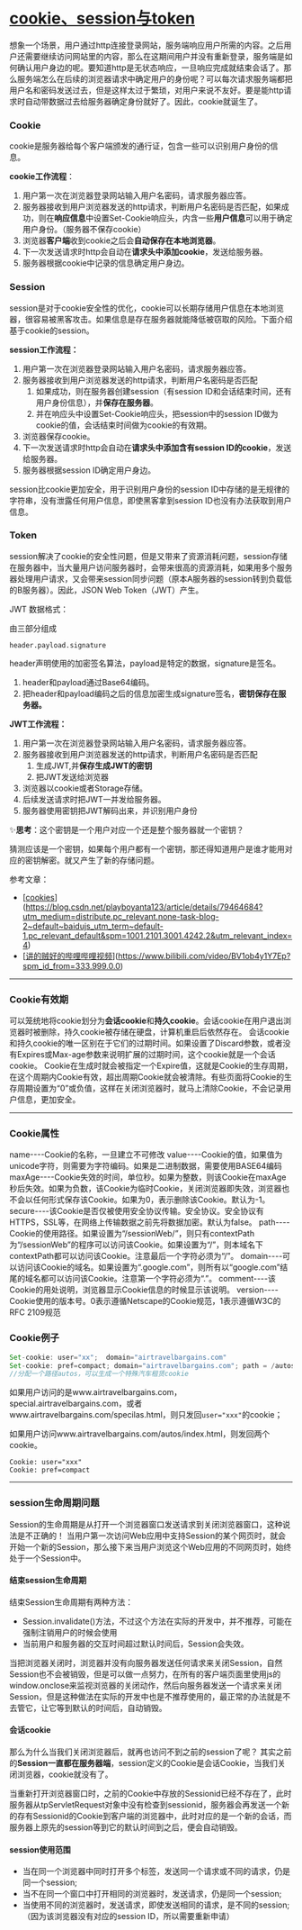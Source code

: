 # [cookie、session与token](https://github.com/Twlig/issuesBlog/issues/23)

想象一个场景，用户通过http连接登录网站，服务端响应用户所需的内容。之后用户还需要继续访问网站里的内容，那么在这期间用户并没有重新登录，服务端是如何确认用户身边的呢。要知道http是无状态响应，一旦响应完成就结束会话了。那么服务端怎么在后续的浏览器请求中确定用户的身份呢？可以每次请求服务端都把用户名和密码发送过去，但是这样太过于繁琐，对用户来说不友好。要是能http请求时自动带数据过去给服务器确定身份就好了。因此，cookie就诞生了。

### Cookie

cookie是服务器给每个客户端颁发的通行证，包含一些可以识别用户身份的信息。

**cookie工作流程**：

1. 用户第一次在浏览器登录网站输入用户名密码，请求服务器应答。
2. 服务器接收到用户浏览器发送的http请求，判断用户名密码是否匹配，如果成功，则在**响应信息**中设置Set-Cookie响应头，内含一些**用户信息**可以用于确定用户身份。（服务器不保存cookie）
3. 浏览器**客户端**收到cookie之后会**自动保存在本地浏览器**。
4. 下一次发送请求时http会自动在**请求头中添加cookie**，发送给服务器。
5. 服务器根据cookie中记录的信息确定用户身边。

### Session

session是对于cookie安全性的优化，cookie可以长期存储用户信息在本地浏览器，很容易被黑客攻击。如果信息是存在服务器就能降低被窃取的风险。下面介绍基于cookie的session。

**session工作流程：**

1. 用户第一次在浏览器登录网站输入用户名密码，请求服务器应答。
2. 服务器接收到用户浏览器发送的http请求，判断用户名密码是否匹配
   1. 如果成功，则在服务器创建session（有session ID和会话结束时间，还有用户身份信息），并**保存在服务器**。
   2. 并在响应头中设置Set-Cookie响应头，把session中的session ID做为cookie的值，会话结束时间做为cookie的有效期。
3. 浏览器保存cookie。
4. 下一次发送请求时http会自动在**请求头中添加含有session ID的cookie**，发送给服务器。
5. 服务器根据session ID确定用户身边。

session比cookie更加安全，用于识别用户身份的session ID中存储的是无规律的字符串，没有泄露任何用户信息，即使黑客拿到session ID也没有办法获取到用户信息。

### Token

session解决了cookie的安全性问题，但是又带来了资源消耗问题，session存储在服务器中，当大量用户访问服务器时，会带来很高的资源消耗，如果用多个服务器处理用户请求，又会带来session同步问题（原本A服务器的session转到负载低的B服务器）。因此，JSON Web Token（JWT）产生。

JWT 数据格式：

由三部分组成

```
header.payload.signature
```

header声明使用的加密签名算法，payload是特定的数据，signature是签名。

1. header和payload通过Base64编码。
2. 把header和payload编码之后的信息加密生成signature签名，**密钥保存在服务器。**

**JWT工作流程：**

1. 用户第一次在浏览器登录网站输入用户名密码，请求服务器应答。
2. 服务器接收到用户浏览器发送的http请求，判断用户名密码是否匹配
   1. 生成JWT,并**保存生成JWT的密钥**
   2. 把JWT发送给浏览器
3. 浏览器以cookie或者Storage存储。
4. 后续发送请求时把JWT一并发给服务器。
5. 服务器使用密钥把JWT解码出来，并识别用户身份

✨**思考**：这个密钥是一个用户对应一个还是整个服务器就一个密钥？

​	猜测应该是一个密钥，如果每个用户都有一个密钥，那还得知道用户是谁才能用对应的密钥解密。就又产生了新的存储问题。

参考文章：

- [[cookies](https://blog.csdn.net/playboyanta123/article/details/79464684?utm_medium=distribute.pc_relevant.none-task-blog-2~default~baidujs_utm_term~default-1.pc_relevant_default&spm=1001.2101.3001.4242.2&utm_relevant_index=4)](https://blog.csdn.net/playboyanta123/article/details/79464684?utm_medium=distribute.pc_relevant.none-task-blog-2~default~baidujs_utm_term~default-1.pc_relevant_default&spm=1001.2101.3001.4242.2&utm_relevant_index=4)
- [[讲的贼好的哔哩哔哩视频](https://www.bilibili.com/video/BV1ob4y1Y7Ep?spm_id_from=333.999.0.0)](https://www.bilibili.com/video/BV1ob4y1Y7Ep?spm_id_from=333.999.0.0)

---

### Cookie有效期
可以笼统地将cookie划分为**会话cookie**和**持久cookie**。会话cookie在用户退出浏览器时被删除，持久cookie被存储在硬盘，计算机重启后依然存在。
会话cookie和持久cookie的唯一区别在于它们的过期时间。如果设置了Discard参数，或者没有Expires或Max-age参数来说明扩展的过期时间，这个cookie就是一个会话cookie。
Cookie在生成时就会被指定一个Expire值，这就是Cookie的生存周期，在这个周期内Cookie有效，超出周期Cookie就会被清除。有些页面将Cookie的生存周期设置为“0”或负值，这样在关闭浏览器时，就马上清除Cookie，不会记录用户信息，更加安全。

---

### Cookie属性
name----Cookie的名称，一旦建立不可修改
value----Cookie的值，如果值为unicode字符，则需要为字符编码。如果是二进制数据，需要使用BASE64编码
maxAge----Cookie失效的时间，单位秒。如果为整数，则该Cookie在maxAge秒后失效。如果为负数，该Cookie为临时Cookie，关闭浏览器即失效，浏览器也不会以任何形式保存该Cookie。如果为0，表示删除该Cookie。默认为-1。
secure----该Cookie是否仅被使用安全协议传输。安全协议。安全协议有HTTPS，SSL等，在网络上传输数据之前先将数据加密。默认为false。
path----Cookie的使用路径。如果设置为“/sessionWeb/”，则只有contextPath为“/sessionWeb”的程序可以访问该Cookie。如果设置为“/”，则本域名下contextPath都可以访问该Cookie。注意最后一个字符必须为“/”。
domain----可以访问该Cookie的域名。如果设置为“.google.com”，则所有以“google.com”结尾的域名都可以访问该Cookie。注意第一个字符必须为“.”。
comment----该Cookie的用处说明，浏览器显示Cookie信息的时候显示该说明。
version----Cookie使用的版本号。0表示遵循Netscape的Cookie规范，1表示遵循W3C的RFC 2109规范

### Cookie例子
```java
Set-cookie: user="xx";  domain="airtravelbargains.com"
Set-cookie: pref=compact; domain="airtravelbargains.com"; path = /autos/ 
//分配一个路径autos，可以生成一个特殊汽车租赁cookie
```

如果用户访问的是www.airtravelbargains.com，special.airtravelbargains.com，或者www.airtravelbargains.com/specilas.html，则只发回`user="xxx"`的cookie；

如果用户访问www.airtravelbargains.com/autos/index.html，则发回两个cookie。

```
Cookie: user="xxx"
Cookie: pref=compact
```

---

### session生命周期问题

Session的生命周期是从打开一个浏览器窗口发送请求到关闭浏览器窗口，这种说法是不正确的！
当用户第一次访问Web应用中支持Session的某个网页时，就会开始一个新的Session，那么接下来当用户浏览这个Web应用的不同网页时，始终处于一个Session中。

#### 结束session生命周期

结束Session生命周期有两种方法：

- Session.invalidate()方法，不过这个方法在实际的开发中，并不推荐，可能在强制注销用户的时候会使用
- 当前用户和服务器的交互时间超过默认时间后，Session会失效。

当把浏览器关闭时，浏览器并没有向服务器发送任何请求来关闭Session，自然Session也不会被销毁，但是可以做一点努力，在所有的客户端页面里使用js的window.onclose来监视浏览器的关闭动作，然后向服务器发送一个请求来关闭Session，但是这种做法在实际的开发中也是不推荐使用的，最正常的办法就是不去管它，让它等到默认的时间后，自动销毁。

#### 会话cookie

那么为什么当我们关闭浏览器后，就再也访问不到之前的session了呢？
其实之前的**Session一直都在服务器端**，session定义的Cookie是会话Cookie，当我们关闭浏览器，cookie就没有了。

当重新打开浏览器窗口时，之前的Cookie中存放的Sessionid已经不存在了，此时服务器从tpServletRequest对象中没有检查到sessionid，服务器会再发送一个新的存有Sessionid的Cookie到客户端的浏览器中，此时对应的是一个新的会话，而服务器上原先的session等到它的默认时间到之后，便会自动销毁。

#### session使用范围

- 当在同一个浏览器中同时打开多个标签，发送同一个请求或不同的请求，仍是同一个session;
- 当不在同一个窗口中打开相同的浏览器时，发送请求，仍是同一个session;
- 当使用不同的浏览器时，发送请求，即使发送相同的请求，是不同的session;（因为该浏览器没有对应的session ID，所以需要重新申请）